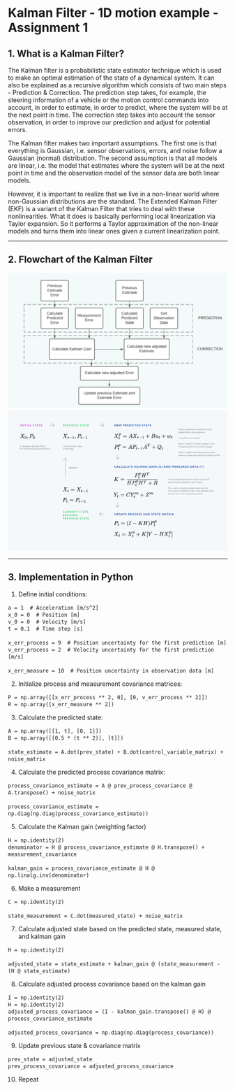 # Kalman Filter - 1D motion example - Assignment 1

## 1. What is a Kalman Filter?
The Kalman filter is a probabilistic state estimator technique which is used to make an optimal estimation of the state of a dynamical system. It can also be explained as a recursive algorithm which consists of two main steps - Prediction & Correction. The prediction step takes, for example, the steering information of a vehicle or the motion control commands into account, in order to estimate, in order to predict, where the system will be at the next point in time. The correction step takes into account the sensor observation, in order to improve our prediction and adjust for potential errors.

The Kalman filter makes two important assumptions. The first one is that everything is Gaussian, i.e. sensor observations, errors, and noise follow a Gaussian (normal) distribution. The second assumption is that all models are linear, i.e. the model that estimates where the system will be at the next point in time and the observation model of the sensor data are both linear models.

However, it is important to realize that we live in a non-linear world where non-Gaussian distributions are the standard. The Extended Kalman Filter (EKF) is a variant of the Kalman Filter that tries to deal with these nonlinearities. What it does is basically performing local linearization via Taylor expansion. So it performs a Taylor approximation of the non-linear models and turns them into linear ones given a current linearization point. 

---

## 2. Flowchart of the Kalman Filter
<img src="res/blockdiagram.png" width="640">
<img src="res/steps.png" width="640">

---

## 3. Implementation in Python

1. Define initial conditions:
```
a = 1  # Acceleration [m/s^2]
x_0 = 0  # Position [m]
v_0 = 0  # Velocity [m/s]
t = 0.1  # Time step [s]

x_err_process = 9  # Position uncertainty for the first prediction [m]
v_err_process = 2  # Velocity uncertainty for the first prediction [m/s]

x_err_measure = 10  # Position uncertainty in observation data [m]
```
2. Initialize process and measurement covariance matrices:
```
P = np.array([[x_err_process ** 2, 0], [0, v_err_process ** 2]])
R = np.array([x_err_measure ** 2])
```
3. Calculate the predicted state:
```
A = np.array([[1, t], [0, 1]])
B = np.array([[0.5 * (t ** 2)], [t]])

state_estimate = A.dot(prev_state) + B.dot(control_variable_matrix) + noise_matrix
```
4. Calculate the predicted process covariance matrix:
```
process_covariance_estimate = A @ prev_process_covariance @ A.transpose() + noise_matrix

process_covariance_estimate = np.diag(np.diag(process_covariance_estimate))
```
5. Calculate the Kalman gain (weighting factor)
```
H = np.identity(2)
denominator = H @ process_covariance_estimate @ H.transpose() + measurement_covariance

kalman_gain = process_covariance_estimate @ H @ np.linalg.inv(denominator)
```
6. Make a measurement
```
C = np.identity(2)

state_measurement = C.dot(measured_state) + noise_matrix
```
7. Calculate adjusted state based on the predicted state, measured state, and kalman gain
```
H = np.identity(2)

adjusted_state = state_estimate + kalman_gain @ (state_measurement - (H @ state_estimate)
```
8. Calculate adjusted process covariance based on the kalman gain
```
I = np.identity(2)
H = np.identity(2)
adjusted_process_covariance = (I - kalman_gain.transpose() @ H) @ process_covariance_estimate

adjusted_process_covariance = np.diag(np.diag(process_covariance))
```
9. Update previous state & covariance matrix
```
prev_state = adjusted_state
prev_process_covariance = adjusted_process_covariance
```
10. Repeat